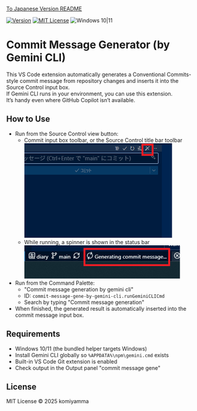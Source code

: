 [To Japanese Version README](README.ja.md)

[![Version](https://img.shields.io/badge/version-v0.2.1-4094ff.svg)](https://marketplace.visualstudio.com/items?itemName=komiyamma.commit-message-gene-by-gemini-cli)
[![MIT License](https://img.shields.io/badge/license-MIT-blue.svg?style=flat)](LICENSE)
![Windows 10|11](https://img.shields.io/badge/Windows-_10_|_11-6479ff.svg?logo=windows&logoColor=white)


# Commit Message Generator (by Gemini CLI)

This VS Code extension automatically generates a Conventional Commits-style commit message from repository changes and inserts it into the Source Control input box.  
If Gemini CLI runs in your environment, you can use this extension.  
It’s handy even where GitHub Copilot isn’t available.


## How to Use

- Run from the Source Control view button:
  - Commit input box toolbar, or the Source Control title bar toolbar  
   [![Commit Input Box Button](images/button.png)](images/button.png)
  - While running, a spinner is shown in the status bar  
    [![Commit StatusBar](images/statusbar.png)](images/statusbar.png)
- Run from the Command Palette:
  - "Commit message generation by gemini cli"
  - ID: `commit-message-gene-by-gemini-cli.runGeminiCLICmd`
  - Search by typing "Commit message generation"
- When finished, the generated result is automatically inserted into the commit message input box.

## Requirements

- Windows 10/11 (the bundled helper targets Windows)
- Install Gemini CLI globally so `%APPDATA%\npm\gemini.cmd` exists
- Built-in VS Code Git extension is enabled
- Check output in the Output panel "commit message gene"

## License

MIT License © 2025 komiyamma

